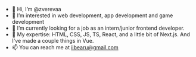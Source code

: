 - 👋 Hi, I’m @zverevaa
- 👀 I’m interested in web development, app development and game development
- 🌱 I’m currently looking for a job as an intern/junior frontend developer. 
- 💞️ My expertise: HTML, CSS, JS, TS, React, and a little bit of Next.js. And I've made a couple things in Vue.
- 📫 You can reach me at iibearu@gmail.com


<!--
**zverevaa/zverevaa** is a ✨ _special_ ✨ repository because its `README.md` (this file) appears on your GitHub profile.

Here are some ideas to get you started:

- 🔭 I’m currently working on ...
- 🌱 I’m currently learning ...
- 👯 I’m looking to collaborate on ...
- 🤔 I’m looking for help with ...
- 💬 Ask me about ...
- 📫 How to reach me: ...
- 😄 Pronouns: ...
- ⚡ Fun fact: ...
-->
